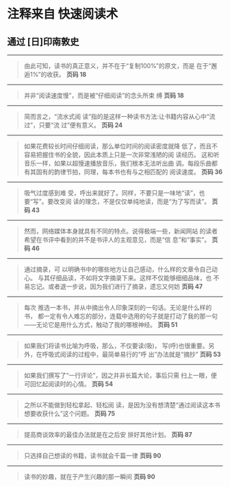 # 注释来自 快速阅读术
## 通过 [日]印南敦史


---
> 由此可知，读书的真正意义，并不在于“复制100%”的原文，而是 在于“邂逅1%”的收获。
**页码 18**

---
> 并非“阅读速度慢”，而是被“仔细阅读”的念头所束 缚
**页码 18**

---
> 简而言之，“流水式阅 读”指的是这样一种读书方法:让书籍内容从心中“流过”，只要“流 过”便有意义。
**页码 24**

---
> 如果花费较长时间仔细阅读，那么单位时间的阅读密度就降 低了，而且不容易把握住书的全貌，因此本质上只是一次非常浅陋的阅 读经历。
>   这和听音乐一样，如果以超慢速播放音乐，我们根本无法听出曲
> 调。每段乐曲都有其固有的韵律节拍，同理，每本书也有与之相匹配的
> 阅读速度。
**页码 36**

---
> 吸气过度感到难 受，呼出来就好了。同样，不要只是一味地“读”，也要“写”。要改变阅 读的理念，不是仅仅单纯地读，而是“为了写而读”。
**页码 43**

---
> 然而，网络媒体本身就具有不同的特点。说得极端一些，新闻网站 的读者希望在书评中看到的并不是书评人的主观意见，而是“信 息”和“事实”。
**页码 46**

---
> 通过摘录，可
> 以明确书中的哪些地方让自己感动，什么样的文章令自己动心。
>   与其仔细品读，不如将文字摘录下来。这样不仅能够细细品味，也
> 不易忘记。或者退一步说，因为我们进行了摘录，遗忘又何妨
**页码 47**

---
> 每次 推选一本书，并从中摘出令人印象深刻的一句话。无论是什么样的书， 都一定有令人难忘的部分，连载中选用的句子就是打动了我的那一句 ——无论它是用什么方式，触动了我的哪根神经。
**页码 51**

---
> 如果我们将读书比喻为呼吸，那么，不仅要读(吸)， 写(呼)也很重要。另外，在呼吸式阅读的过程中，最简单易行的“呼 出”办法就是“摘抄”
**页码 53**

---
> 如果我们撰写了“一行评论”，因之并非长篇大论，事后只需 扫上一眼，便可回忆起阅读时的心情。
**页码 54**

---
> 之所以不能做到轻松拿起、轻松阅 读，是因为没有想清楚“通过阅读这本书想要收获什么”这个问题。
**页码 75**

---
> 提高商谈效率的最佳办法就是在之后安
> 排好其他计划。
**页码 87**

---
> 只选择自己想读的书籍，读书就会千篇一律
**页码 90**

---
> 读书的妙趣，就在于产生兴趣的那一瞬间
**页码 90**
